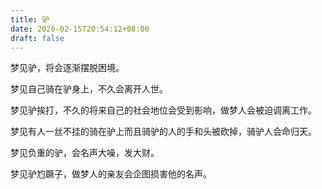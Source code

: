 ```yaml
---
title: 驴
date: 2020-02-15T20:54:12+08:00
draft: false
---
```


梦见驴，将会逐渐摆脱困境。


梦见自己骑在驴身上，不久会离开人世。


梦见驴挨打，不久的将来自己的社会地位会受到影响，做梦人会被迫调离工作。


梦见有人一丝不挂的骑在驴上而且骑驴的人的手和头被砍掉，骑驴人会命归天。


梦见负重的驴，会名声大噪，发大财。


梦见驴尥蹶子，做梦人的亲友会企图损害他的名声。
